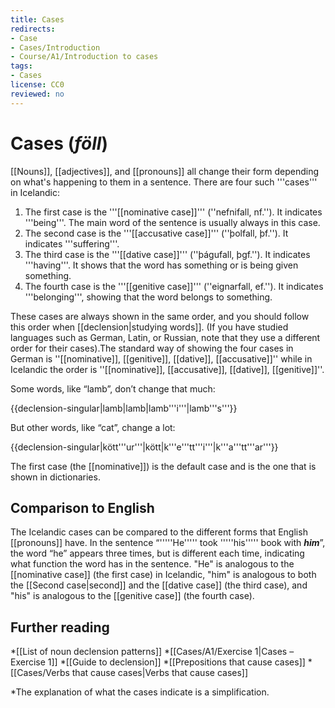 ```yaml
---
title: Cases
redirects:
- Case
- Cases/Introduction
- Course/A1/Introduction to cases
tags:
- Cases
license: CC0
reviewed: no
---
```


# Cases (<i>föll</i>)

[[Nouns]], [[adjectives]], and [[pronouns]] all change their form depending on what's happening to them in a sentence. There are four such '''cases''' in Icelandic:

1. The first case is the '''[[nominative case]]''' (''nefnifall, nf.''). It indicates '''being'''. The main word of the sentence is usually always in this case.
2. The second case is the '''[[accusative case]]''' (''þolfall, þf.''). It indicates '''suffering'''.
3. The third case is the '''[[dative case]]''' (''þágufall, þgf.''). It indicates '''having'''. It shows that the word has something or is being given something.
4. The fourth case is the '''[[genitive case]]''' (''eignarfall, ef.''). It indicates '''belonging''', showing that the word belongs to something.

These cases are always shown in the same order, and you should follow this order when [[declension|studying words]]. (If you have studied languages such as German, Latin, or Russian, note that they use a different order for their cases).<note>The standard way of showing the four cases in German is ''[[nominative]], [[genitive]], [[dative]], [[accusative]]'' while in Icelandic the order is ''[[nominative]], [[accusative]], [[dative]], [[genitive]]''.</note>

Some words, like “lamb”, don’t change that much:

{{declension-singular|lamb|lamb|lamb'''i'''|lamb'''s'''}}

But other words, like “cat”, change a lot:

{{declension-singular|kött'''ur'''|kött|k'''e'''tt'''i'''|k'''a'''tt'''ar'''}}

The first case (the [[nominative]]) is the default case and is the one that is shown in dictionaries.

## Comparison to English
The Icelandic cases can be compared to the different forms that English [[pronouns]] have. In the sentence “'''''He''''' took '''''his''''' book with <b><i>him</i></b>”, the word “he” appears three times, but is different each time, indicating what function the word has in the sentence. "He" is analogous to the [[nominative case]] (the first case) in Icelandic, "him" is analogous to both the [[Second case|second]] and the [[dative case]] (the third case), and "his" is analogous to the [[genitive case]] (the fourth case).

## Further reading

*[[List of noun declension patterns]]
*[[Cases/A1/Exercise 1|Cases – Exercise 1]]
*[[Guide to declension]]
*[[Prepositions that cause cases]]
*[[Cases/Verbs that cause cases|Verbs that cause cases]]

<notes>
*The explanation of what the cases indicate is a simplification.
</notes>
